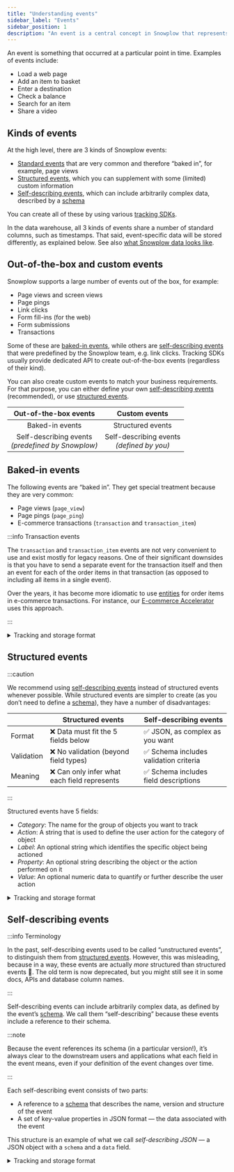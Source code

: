 ```yaml
---
title: "Understanding events"
sidebar_label: "Events"
sidebar_position: 1
description: "An event is a central concept in Snowplow that represents something that occurred at a particular point in time"
---
```


An event is something that occurred at a particular point in time. Examples of events include:

- Load a web page
- Add an item to basket
- Enter a destination
- Check a balance
- Search for an item
- Share a video

## Kinds of events

At the high level, there are 3 kinds of Snowplow events:
* [Standard events](#baked-in-events) that are very common and therefore “baked in”, for example, page views
* [Structured events](#structured-events), which you can supplement with some (limited) custom information
* [Self-describing events](#self-describing-events), which can include arbitrarily complex data, described by a [schema](/docs/fundamentals/schemas/index.md)

You can create all of these by using various [tracking SDKs](/docs/sources/trackers/index.md).

In the data warehouse, all 3 kinds of events share a number of standard columns, such as timestamps. That said, event-specific data will be stored differently, as explained below. See also [what Snowplow data looks like](/docs/fundamentals/canonical-event/index.md).

## Out-of-the-box and custom events

Snowplow supports a large number of events out of the box, for example:
* Page views and screen views
* Page pings
* Link clicks
* Form fill-ins (for the web)
* Form submissions
* Transactions

Some of these are [baked-in events](#baked-in-events), while others are [self-describing events](#self-describing-events) that were predefined by the Snowplow team, e.g. link clicks. Tracking SDKs usually provide dedicated API to create out-of-the-box events (regardless of their kind).

You can also create custom events to match your business requirements. For that purpose, you can either define your own [self-describing events](#self-describing-events) (recommended), or use [structured events](#structured-events).

| Out-of-the-box events | Custom events |
|:-:|:-:|
| Baked-in events | Structured events |
| Self-describing events <br/> _(predefined by Snowplow)_ | Self-describing events <br/> _(defined by you)_ |

## Baked-in events

The following events are “baked in”. They get special treatment because they are very common:
* Page views (`page_view`)
* Page pings (`page_ping`)
* E-commerce transactions	(`transaction` and `transaction_item`)

:::info Transaction events

The `transaction` and `transaction_item` events are not very convenient to use and exist mostly for legacy reasons. One of their significant downsides is that you have to send a separate event for the transaction itself and then an event for each of the order items in that transaction (as opposed to including all items in a single event).

Over the years, it has become more idiomatic to use [entities](/docs/fundamentals/entities/index.md) for order items in e-commerce transactions. For instance, our [E-commerce Accelerator](https://docs.snowplow.io/accelerators/ecommerce/) uses this approach.

:::

<details>
<summary>Tracking and storage format</summary>

Snowplow [tracking SDKs](/docs/sources/trackers/index.md) provide a dedicated API for these events. For example, if you want to track a page view using the [JavaScript tracker](/docs/sources/trackers/javascript-trackers/web-tracker/quick-start-guide/index.md):

```javascript
window.snowplow('trackPageView');
```

In the data warehouse, any event-specific information for these events will be in standard columns (in the Snowplow `events` table). You can find those listed [here](/docs/fundamentals/canonical-event/index.md#event-specific-fields).

</details>

## Structured events

:::caution

We recommend using [self-describing events](#self-describing-events) instead of structured events whenever possible. While structured events are simpler to create (as you don’t need to define a [schema](/docs/fundamentals/schemas/index.md)), they have a number of disadvantages:

| | Structured events | Self-describing events |
|---|---|---|
| Format | :x: Data must fit the 5 fields below | :white_check_mark: JSON, as complex as you want |
| Validation | :x: No validation (beyond field types) | :white_check_mark: Schema includes validation criteria |
| Meaning | :x: Can only infer what each field represents | :white_check_mark: Schema includes field descriptions |

:::

Structured events have 5 fields:

- _Category_: The name for the group of objects you want to track
- _Action_: A string that is used to define the user action for the category of object
- _Label_: An optional string which identifies the specific object being actioned
- _Property_: An optional string describing the object or the action performed on it
- _Value_: An optional numeric data to quantify or further describe the user action

<details>
<summary>Tracking and storage format</summary>

To track a structured event, use one of the [tracking SDKs](/docs/sources/trackers/index.md). For example, with the [JavaScript tracker](/docs/sources/trackers/javascript-trackers/web-tracker/quick-start-guide/index.md):

```javascript
snowplow('trackStructEvent', {
  category: 'Product', 
  action: 'View', 
  label: 'ASO01043', 
  property: 'Dress',
  value: 49.95
});
```

In the data warehouse, these events still use the [standard columns](/docs/fundamentals/canonical-event/index.md) for general information, like timestamps. In addition, the above fields for all structured events are stored in a set of 5 standard columns. See the [structure of Snowplow data](/docs/fundamentals/canonical-event/index.md#structured-events) for more information.

</details>

## Self-describing events

:::info Terminology

In the past, self-describing events used to be called “unstructured events”, to distinguish them from [structured events](#structured-events). However, this was misleading, because in a way, these events are actually _more_ structured than structured events 🤯. The old term is now deprecated, but you might still see it in some docs, APIs and database column names.

:::

Self-describing events can include arbitrarily complex data, as defined by the event’s [schema](/docs/fundamentals/schemas/index.md). We call them “self-describing” because these events include a reference to their schema.

:::note

Because the event references its schema (in a particular version!), it’s always clear to the downstream users and applications what each field in the event means, even if your definition of the event changes over time.

:::

Each self-describing event consists of two parts:

- A reference to a [schema](/docs/fundamentals/schemas/index.md) that describes the name, version and structure of the event
- A set of key-value properties in JSON format — the data associated with the event

This structure is an example of what we call _self-describing JSON_ — a JSON object with a `schema` and a `data` field.

<details>
<summary>Tracking and storage format</summary>

Some self-describing events were predefined by Snowplow and are natively supported by tracking SDKs. For example, the mobile trackers automatically send [screen view](/docs/sources/trackers/mobile-trackers/tracking-events/screen-tracking/index.md) self-described events. You can find the schemas for these events [here](https://github.com/snowplow/iglu-central/tree/master/schemas/com.snowplowanalytics.snowplow).

To track your own _custom_ self-describing event, e.g. `viewed_product`, **you will first need to define its [schema](/docs/fundamentals/schemas/index.md)** (see [managing data structures](/docs/understanding-tracking-design/managing-your-data-structures/index.md)). This schema might have fields such as `productId`, `brand`, etc.

Then you can use one of our [tracking SDKs](/docs/sources/trackers/index.md). For example, with the [JavaScript tracker](/docs/sources/trackers/javascript-trackers/web-tracker/quick-start-guide/index.md):

```javascript
window.snowplow('trackSelfDescribingEvent', {
  event: {
    schema: 'iglu:com.acme_company/viewed_product/jsonschema/2-0-0',
    data: {
      productId: 'ASO01043',
      category: 'Dresses',
      brand: 'ACME',
      returning: true,
      price: 49.95,
      sizes: ['xs', 's', 'l', 'xl', 'xxl'],
      availableSince: new Date(2013,3,7)
    }
  }
});
```

In the data warehouse, these events still use the [standard columns](/docs/fundamentals/canonical-event/index.md) for general information, like timestamps. In addition, each type of self-describing event gets its own column (or its own table, in the case of Redshift) for event-specific fields defined in its schema. See the [structure of Snowplow data](/docs/fundamentals/canonical-event/index.md#self-describing-events) for more information.

</details>
